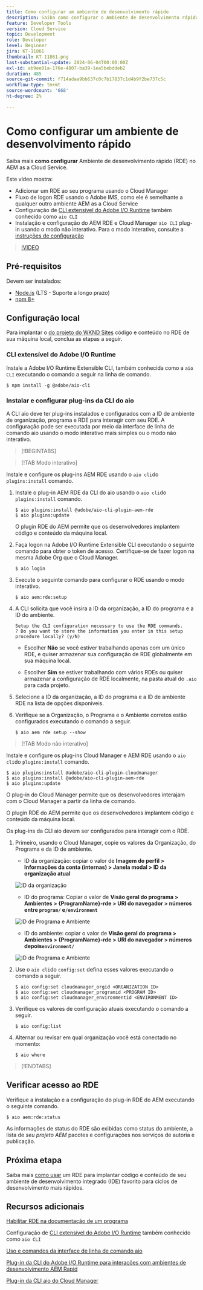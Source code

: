 ```yaml
---
title: Como configurar um ambiente de desenvolvimento rápido
description: Saiba como configurar o Ambiente de desenvolvimento rápido para o AEM as a Cloud Service.
feature: Developer Tools
version: Cloud Service
topic: Development
role: Developer
level: Beginner
jira: KT-11861
thumbnail: KT-11861.png
last-substantial-update: 2024-06-04T00:00:00Z
exl-id: ab9ee81a-176e-4807-ba39-1ea5bebddeb2
duration: 485
source-git-commit: f714adaa9bb637c0c7b17837c1d4b9f2be737c5c
workflow-type: tm+mt
source-wordcount: '668'
ht-degree: 2%

---
```


# Como configurar um ambiente de desenvolvimento rápido

Saiba mais **como configurar** Ambiente de desenvolvimento rápido (RDE) no AEM as a Cloud Service.

Este vídeo mostra:

- Adicionar um RDE ao seu programa usando o Cloud Manager
- Fluxo de logon RDE usando o Adobe IMS, como ele é semelhante a qualquer outro ambiente AEM as a Cloud Service
- Configuração de [CLI extensível do Adobe I/O Runtime](https://developer.adobe.com/runtime/docs/guides/tools/cli_install/) também conhecido como `aio CLI`
- Instalação e configuração do AEM RDE e Cloud Manager `aio CLI` plug-in usando o modo não interativo. Para o modo interativo, consulte a [instruções de configuração](#setup-the-aem-rde-plugin)

>[!VIDEO](https://video.tv.adobe.com/v/3415490?quality=12&learn=on)

## Pré-requisitos

Devem ser instalados:

- [Node.js](https://nodejs.org/en/) (LTS - Suporte a longo prazo)
- [npm 8+](https://docs.npmjs.com/)

## Configuração local

Para implantar o [do projeto do WKND Sites](https://github.com/adobe/aem-guides-wknd#aem-wknd-sites-project) código e conteúdo no RDE de sua máquina local, conclua as etapas a seguir.

### CLI extensível do Adobe I/O Runtime

Instale a Adobe I/O Runtime Extensible CLI, também conhecida como a `aio CLI` executando o comando a seguir na linha de comando.

```shell
$ npm install -g @adobe/aio-cli
```

### Instalar e configurar plug-ins da CLI do aio

A CLI aio deve ter plug-ins instalados e configurados com a ID de ambiente de organização, programa e RDE para interagir com seu RDE. A configuração pode ser executada por meio da interface de linha de comando aio usando o modo interativo mais simples ou o modo não interativo.

>[!BEGINTABS]

>[!TAB Modo interativo]

Instale e configure os plug-ins AEM RDE usando o `aio cli`do `plugins:install` comando.

1. Instale o plug-in AEM RDE da CLI do aio usando o `aio cli`do `plugins:install` comando.

   ```shell
   $ aio plugins:install @adobe/aio-cli-plugin-aem-rde    
   $ aio plugins:update
   ```

   O plugin RDE do AEM permite que os desenvolvedores implantem código e conteúdo da máquina local.

2. Faça logon na Adobe I/O Runtime Extensible CLI executando o seguinte comando para obter o token de acesso. Certifique-se de fazer logon na mesma Adobe Org que o Cloud Manager.

   ```shell
   $ aio login
   ```

3. Execute o seguinte comando para configurar o RDE usando o modo interativo.

   ```shell
   $ aio aem:rde:setup
   ```

4. A CLI solicita que você insira a ID da organização, a ID do programa e a ID do ambiente.

   ```shell
   Setup the CLI configuration necessary to use the RDE commands.
   ? Do you want to store the information you enter in this setup procedure locally? (y/N)
   ```

   - Escolher __Não__  se você estiver trabalhando apenas com um único RDE, e quiser armazenar sua configuração de RDE globalmente em sua máquina local.

   - Escolher __Sim__ se estiver trabalhando com vários RDEs ou quiser armazenar a configuração de RDE localmente, na pasta atual do `.aio` para cada projeto.

5. Selecione a ID da organização, a ID do programa e a ID de ambiente RDE na lista de opções disponíveis.

6. Verifique se a Organização, o Programa e o Ambiente corretos estão configurados executando o comando a seguir.

   ```shell
   $ aio aem rde setup --show
   ```

>[!TAB Modo não interativo]

Instale e configure os plug-ins Cloud Manager e AEM RDE usando o `aio cli`do `plugins:install` comando.

```shell
$ aio plugins:install @adobe/aio-cli-plugin-cloudmanager
$ aio plugins:install @adobe/aio-cli-plugin-aem-rde
$ aio plugins:update
```

O plug-in do Cloud Manager permite que os desenvolvedores interajam com o Cloud Manager a partir da linha de comando.

O plugin RDE do AEM permite que os desenvolvedores implantem código e conteúdo da máquina local.

Os plug-ins da CLI aio devem ser configurados para interagir com o RDE.

1. Primeiro, usando o Cloud Manager, copie os valores da Organização, do Programa e da ID de ambiente.

   - ID da organização: copiar o valor de **Imagem do perfil > Informações da conta (internas) > Janela modal > ID da organização atual**

   ![ID da organização](./assets/Org-ID.png)

   - ID do programa: Copiar o valor de **Visão geral do programa > Ambientes > {ProgramName}-rde > URI do navegador > números entre `program/` e`/environment`**

   ![ID de Programa e Ambiente](./assets/Program-Environment-Id.png)

   - ID do ambiente: copiar o valor de **Visão geral do programa > Ambientes > {ProgramName}-rde > URI do navegador > números depois`environment/`**

   ![ID de Programa e Ambiente](./assets/Program-Environment-Id.png)

1. Use o `aio cli`do `config:set` defina esses valores executando o comando a seguir.

   ```shell
   $ aio config:set cloudmanager_orgid <ORGANIZATION ID>
   $ aio config:set cloudmanager_programid <PROGRAM ID>
   $ aio config:set cloudmanager_environmentid <ENVIRONMENT ID>
   ```

1. Verifique os valores de configuração atuais executando o comando a seguir.

   ```shell
   $ aio config:list
   ```

1. Alternar ou revisar em qual organização você está conectado no momento:

   ```shell
   $ aio where
   ```

>[!ENDTABS]

## Verificar acesso ao RDE

Verifique a instalação e a configuração do plug-in RDE do AEM executando o seguinte comando.

```shell
$ aio aem:rde:status
```

As informações de status do RDE são exibidas como status do ambiente, a lista de _seu projeto AEM_ pacotes e configurações nos serviços de autoria e publicação.

## Próxima etapa

Saiba mais [como usar](./how-to-use.md) um RDE para implantar código e conteúdo de seu ambiente de desenvolvimento integrado (IDE) favorito para ciclos de desenvolvimento mais rápidos.


## Recursos adicionais

[Habilitar RDE na documentação de um programa](https://experienceleague.adobe.com/docs/experience-manager-cloud-service/content/implementing/developing/rapid-development-environments.html#enabling-rde-in-a-program)

Configuração de [CLI extensível do Adobe I/O Runtime](https://developer.adobe.com/runtime/docs/guides/tools/cli_install/) também conhecido como `aio CLI`

[Uso e comandos da interface de linha de comando aio](https://github.com/adobe/aio-cli#usage)

[Plug-in da CLI do Adobe I/O Runtime para interações com ambientes de desenvolvimento AEM Rapid](https://github.com/adobe/aio-cli-plugin-aem-rde#aio-cli-plugin-aem-rde)

[Plug-in da CLI aio do Cloud Manager](https://github.com/adobe/aio-cli-plugin-cloudmanager)
